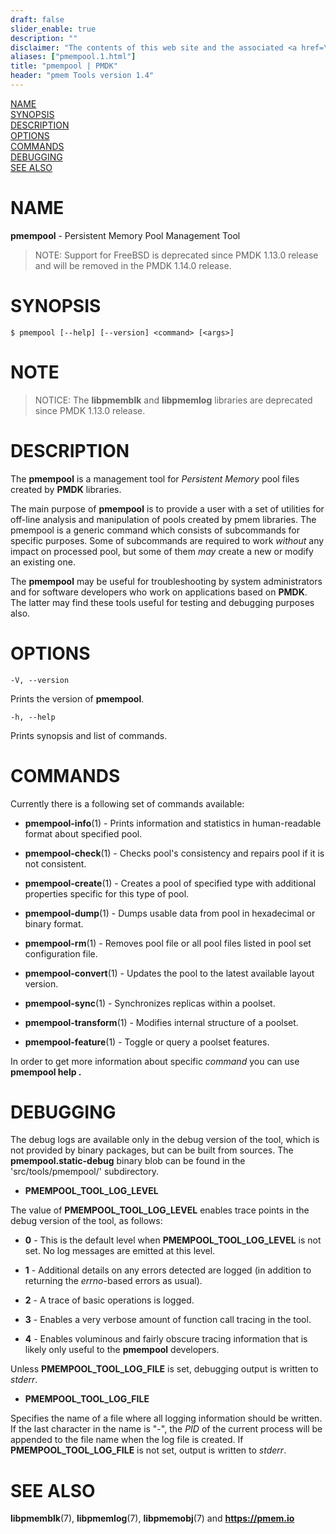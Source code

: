 ```yaml
---
draft: false
slider_enable: true
description: ""
disclaimer: "The contents of this web site and the associated <a href=\"https://github.com/pmem\">GitHub repositories</a> are BSD-licensed open source."
aliases: ["pmempool.1.html"]
title: "pmempool | PMDK"
header: "pmem Tools version 1.4"
---
```


[comment]: <> (SPDX-License-Identifier: BSD-3-Clause)
[comment]: <> (Copyright 2016-2023, Intel Corporation)

[comment]: <> (pmempool.1 -- man page for pmempool)

[NAME](#name)<br />
[SYNOPSIS](#synopsis)<br />
[DESCRIPTION](#description)<br />
[OPTIONS](#options)<br />
[COMMANDS](#commands)<br />
[DEBUGGING](#debugging)<br />
[SEE ALSO](#see-also)<br />

# NAME #

**pmempool** - Persistent Memory Pool Management Tool

>NOTE:
Support for FreeBSD is deprecated since PMDK 1.13.0 release
and will be removed in the PMDK 1.14.0 release.

# SYNOPSIS #

```
$ pmempool [--help] [--version] <command> [<args>]
```

# NOTE #

> NOTICE:
The **libpmemblk** and **libpmemlog** libraries are deprecated since PMDK 1.13.0 release.

# DESCRIPTION #

The **pmempool** is a management tool for *Persistent Memory* pool files
created by **PMDK** libraries.

The main purpose of **pmempool** is to provide a user with a set of utilities
for off-line analysis and manipulation of pools created by pmem libraries.
The pmempool is a generic command which consists of subcommands for specific
purposes. Some of subcommands are required to work *without* any impact
on processed pool, but some of them *may* create a new or modify an existing one.

The **pmempool** may be useful for troubleshooting by system administrators
and for software developers who work on applications based on **PMDK**.
The latter may find these tools useful for testing and debugging purposes also.

# OPTIONS #

`-V, --version`

Prints the version of **pmempool**.

`-h, --help`

Prints synopsis and list of commands.

# COMMANDS #

Currently there is a following set of commands available:

+ **pmempool-info**(1) -
Prints information and statistics in human-readable format about specified pool.

+ **pmempool-check**(1) -
Checks pool's consistency and repairs pool if it is not consistent.

+ **pmempool-create**(1) -
Creates a pool of specified type with additional properties specific for this type of pool.

+ **pmempool-dump**(1) -
Dumps usable data from pool in hexadecimal or binary format.

+ **pmempool-rm**(1) -
Removes pool file or all pool files listed in pool set configuration file.

+ **pmempool-convert**(1) -
Updates the pool to the latest available layout version.

+ **pmempool-sync**(1) -
Synchronizes replicas within a poolset.

+ **pmempool-transform**(1) -
Modifies internal structure of a poolset.

+ **pmempool-feature**(1) -
Toggle or query a poolset features.

In order to get more information about specific *command* you can use **pmempool help <command>.**

# DEBUGGING #

The debug logs are available only in the debug version of the tool,
which is not provided by binary packages, but can be built from sources.
The **pmempool.static-debug** binary blob can be found
in the 'src/tools/pmempool/' subdirectory.

+ **PMEMPOOL_TOOL_LOG_LEVEL**

The value of **PMEMPOOL_TOOL_LOG_LEVEL** enables trace points in the debug version
of the tool, as follows:

+ **0** - This is the default level when **PMEMPOOL_TOOL_LOG_LEVEL** is not set.
No log messages are emitted at this level.

+ **1** - Additional details on any errors detected are logged (in addition
to returning the *errno*-based errors as usual).

+ **2** - A trace of basic operations is logged.

+ **3** - Enables a very verbose amount of function call tracing in the tool.

+ **4** - Enables voluminous and fairly obscure tracing
information that is likely only useful to the **pmempool** developers.

Unless **PMEMPOOL_TOOL_LOG_FILE** is set, debugging output is written to *stderr*.

+ **PMEMPOOL_TOOL_LOG_FILE**

Specifies the name of a file where all logging information should be written.
If the last character in the name is "-", the *PID* of the current process
will be appended to the file name when the log file is created.
If **PMEMPOOL_TOOL_LOG_FILE** is not set, output is written to *stderr*.

# SEE ALSO #

**libpmemblk**(7), **libpmemlog**(7), **libpmemobj**(7)
and **<https://pmem.io>**
